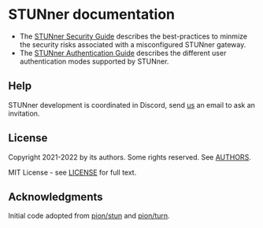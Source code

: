 # STUNner documentation

* The [STUNner Security Guide](/doc/SECURITY.md) describes the best-practices to minmize the
security risks associated with a misconfigured STUNner gateway.
* The [STUNner Authentication Guide](/doc/AUTH.md) describes the different user authentication modes
supported by STUNner.

## Help

STUNner development is coordinated in Discord, send [us](/AUTHORS) an email to ask an invitation.

## License

Copyright 2021-2022 by its authors. Some rights reserved. See [AUTHORS](/AUTHORS).

MIT License - see [LICENSE](/LICENSE) for full text.

## Acknowledgments

Initial code adopted from [pion/stun](https://github.com/pion/stun) and
[pion/turn](https://github.com/pion/turn).
